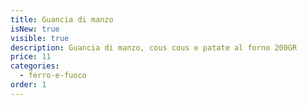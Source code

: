 ```yaml
---
title: Guancia di manzo
isNew: true
visible: true
description: Guancia di manzo, cous cous e patate al forno 200GR
price: 11
categories:
  - ferro-e-fuoco
order: 1
---
```

